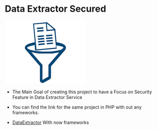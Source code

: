 # Data Extractor Secured
![Data Extractor](public/extractor.png)

- The Main Goal of creating this project to have a Focus on Security Feature in Data Extractor Service
- You can find the link for the same project in PHP with out any frameworks.

- <a href="https://github.com/AakarshTeja/DataExtractor" >DataExtractor</a> With now frameworks
